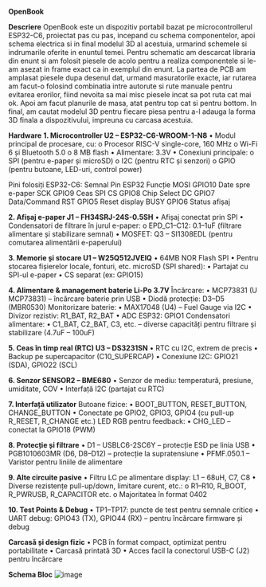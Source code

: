 **OpenBook**

**Descriere**
OpenBook este un dispozitiv portabil bazat pe microcontrollerul ESP32-C6, proiectat pas cu pas, incepand cu schema componentelor, apoi schema electrica si in final modelul 3D al acestuia, urmarind schemele si indrumarile oferite in enuntul temei.
Pentru schematic am descarcat libraria din enunt si am folosit piesele de acolo pentru a realiza componentele si le-am asezat in frame exact ca in exemplul din enunt.
La partea de PCB am amplasat piesele dupa desenul dat, urmand masuratorile exacte, iar rutarea am facut-o folosind combinatia intre autorute si rute manuale pentru evitarea erorilor, fiind nevoita sa mai misc piesele incat sa pot ruta cat mai ok. Apoi am facut planurile de masa, atat pentru top cat si pentru bottom.
In final, am cautat modelul 3D pentru fiecare piesa pentru a-l adauga la forma 3D finala a dispozitivului, impreuna cu carcasa acestuia.

**Hardware**
**1. Microcontroller U2 – ESP32-C6-WROOM-1-N8**
•	Modul principal de procesare, cu:
o	Procesor RISC-V single-core, 160 MHz
o	Wi-Fi 6 și Bluetooth 5.0
o	8 MB flash
•	Alimentare: 3.3V
•	Conexiuni principale:
o	SPI (pentru e-paper și microSD)
o	I2C (pentru RTC și senzori)
o	GPIO (pentru butoane, LED-uri, control power)

Pini folosiți ESP32-C6:
Semnal	Pin ESP32	Funcție
MOSI	GPIO10	Date spre e-paper
SCK	GPIO9	Ceas SPI
CS	GPIO8	Chip Select
DC	GPIO7	Data/Command
RST	GPIO5	Reset display
BUSY	GPIO6	Status afișaj

**2. Afișaj e-paper J1 – FH34SRJ-24S-0.5SH**
•	Afișaj conectat prin SPI
•	Condensatori de filtrare în jurul e-paper:
o	EPD_C1–C12: 0.1–1uF (filtrare alimentare și stabilizare semnal)
•	MOSFET: Q3 – SI1308EDL (pentru comutarea alimentării e-paperului)

**3. Memorie și stocare U1 – W25Q512JVEIQ**
•	64MB NOR Flash SPI
•	Pentru stocarea fișierelor locale, fonturi, etc.
microSD (SPI shared):
•	Partajat cu SPI-ul e-paper
•	CS separat (ex: GPIO15)

 **4. Alimentare & management baterie Li-Po 3.7V**
Încărcare:
•	MCP73831 (U MCP73831) – încărcare baterie prin USB
•	Diodă protecție: D3–D5 (MBR0530)
Monitorizare baterie:
•	MAX17048 (U4) – Fuel Gauge via I2C
•	Divizor rezistiv: R1_BAT, R2_BAT
•	ADC ESP32: GPIO1
Condensatori alimentare:
•	C1_BAT, C2_BAT, C3, etc. – diverse capacități pentru filtrare și stabilizare (4.7uF – 100uF)


**5. Ceas în timp real (RTC) U3 – DS3231SN**
•	RTC cu I2C, extrem de precis
•	Backup pe supercapacitor (C10_SUPERCAP)
•	Conexiune I2C: GPIO21 (SDA), GPIO22 (SCL)

 **6. Senzor SENSOR2 – BME680**
•	Senzor de mediu: temperatură, presiune, umiditate, COV
•	Interfață I2C (partajat cu RTC)

 **7. Interfață utilizator**
Butoane fizice:
•	BOOT_BUTTON, RESET_BUTTON, CHANGE_BUTTON
•	Conectate pe GPIO2, GPIO3, GPIO4 (cu pull-up R_RESET, R_CHANGE etc.)
LED RGB pentru feedback:
•	CHG_LED – conectat la GPIO18 (PWM)

**8. Protecție și filtrare**
•	D1 – USBLC6-2SC6Y – protecție ESD pe linia USB
•	PGB1010603MR (D6, D8–D12) – protecție la supratensiune
•	PFMF.050.1 – Varistor pentru liniile de alimentare

**9. Alte circuite pasive**
•	Filtru LC pe alimentare display: L1 – 68uH, C7, C8
•	Diverse rezistențe pull-up/down, limitare curent, etc.:
o	R1–R10, R_BOOT, R_PWRUSB, R_CAPACITOR etc.
o	Majoritatea în format 0402

**10. Test Points & Debug**
•	TP1–TP17: puncte de test pentru semnale critice
•	UART debug: GPIO43 (TX), GPIO44 (RX) – pentru încărcare firmware și debug

**Carcasă și design fizic**
•	PCB în format compact, optimizat pentru portabilitate
•	Carcasă printată 3D 
•	Acces facil la conectorul USB-C (J2) pentru încărcare

**Schema Bloc**
![image](https://github.com/user-attachments/assets/fa522e8e-549b-4be4-9a1b-7f61022e6712)

